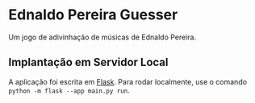 # Ednaldo Pereira Guesser
Um jogo de adivinhação de músicas de Ednaldo Pereira.

## Implantação em Servidor Local
A aplicação foi escrita em [Flask](https://flask.palletsprojects.com/en/2.3.x/). Para rodar localmente, use o comando `python -m flask --app main.py run`.